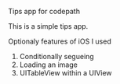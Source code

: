 Tips app for codepath

This is a simple tips app. 

Optionaly features of iOS I used
1. Conditionally segueing
2. Loading an image
3. UITableView within a UIView